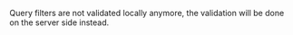 Query filters are not validated locally anymore, the validation will be done on the server side instead.
